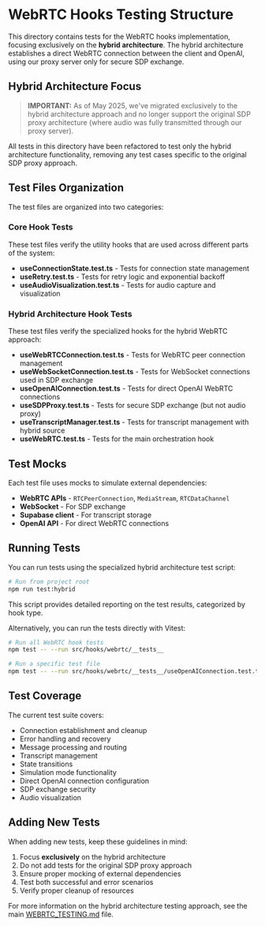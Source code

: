 # WebRTC Hooks Testing Structure

This directory contains tests for the WebRTC hooks implementation, focusing exclusively on the **hybrid architecture**. The hybrid architecture establishes a direct WebRTC connection between the client and OpenAI, using our proxy server only for secure SDP exchange.

## Hybrid Architecture Focus

> **IMPORTANT:** As of May 2025, we've migrated exclusively to the hybrid architecture approach and no longer support the original SDP proxy architecture (where audio was fully transmitted through our proxy server).

All tests in this directory have been refactored to test only the hybrid architecture functionality, removing any test cases specific to the original SDP proxy approach.

## Test Files Organization

The test files are organized into two categories:

### Core Hook Tests

These test files verify the utility hooks that are used across different parts of the system:

- **useConnectionState.test.ts** - Tests for connection state management
- **useRetry.test.ts** - Tests for retry logic and exponential backoff
- **useAudioVisualization.test.ts** - Tests for audio capture and visualization

### Hybrid Architecture Hook Tests

These test files verify the specialized hooks for the hybrid WebRTC approach:

- **useWebRTCConnection.test.ts** - Tests for WebRTC peer connection management
- **useWebSocketConnection.test.ts** - Tests for WebSocket connections used in SDP exchange
- **useOpenAIConnection.test.ts** - Tests for direct OpenAI WebRTC connections
- **useSDPProxy.test.ts** - Tests for secure SDP exchange (but not audio proxy)
- **useTranscriptManager.test.ts** - Tests for transcript management with hybrid source
- **useWebRTC.test.ts** - Tests for the main orchestration hook

## Test Mocks

Each test file uses mocks to simulate external dependencies:

- **WebRTC APIs** - `RTCPeerConnection`, `MediaStream`, `RTCDataChannel`
- **WebSocket** - For SDP exchange
- **Supabase client** - For transcript storage
- **OpenAI API** - For direct WebRTC connections

## Running Tests

You can run tests using the specialized hybrid architecture test script:

```bash
# Run from project root
npm run test:hybrid
```

This script provides detailed reporting on the test results, categorized by hook type.

Alternatively, you can run the tests directly with Vitest:

```bash
# Run all WebRTC hook tests
npm test -- --run src/hooks/webrtc/__tests__

# Run a specific test file
npm test -- --run src/hooks/webrtc/__tests__/useOpenAIConnection.test.ts
```

## Test Coverage

The current test suite covers:

- Connection establishment and cleanup
- Error handling and recovery
- Message processing and routing
- Transcript management
- State transitions
- Simulation mode functionality
- Direct OpenAI connection configuration
- SDP exchange security
- Audio visualization

## Adding New Tests

When adding new tests, keep these guidelines in mind:

1. Focus **exclusively** on the hybrid architecture
2. Do not add tests for the original SDP proxy approach
3. Ensure proper mocking of external dependencies
4. Test both successful and error scenarios
5. Verify proper cleanup of resources

For more information on the hybrid architecture testing approach, see the main [WEBRTC_TESTING.md](/WEBRTC_TESTING.md) file.